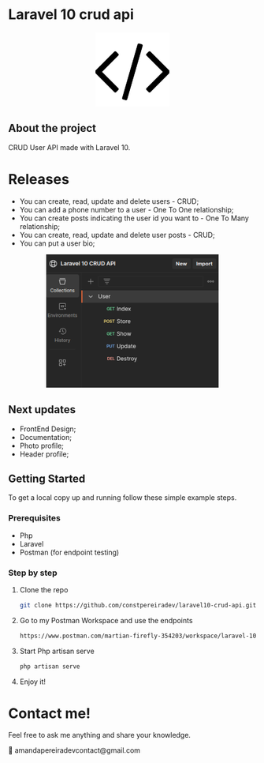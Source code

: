 
# Laravel 10 crud api 
<p align="center">
    <img src="images/api-logo.png" width="150" height="150">
</p>
    
## About the project
CRUD User API made with Laravel 10.


# Releases
* You can create, read, update and delete users - CRUD;
* You can add a phone number to a user - One To One relationship;
* You can create posts indicating the user id you want to - One To Many relationship;
* You can create, read, update and delete user posts - CRUD;
* You can put a user bio;

<div align="center">
<img src="images/postman.png" alt="Postman" width="350" height="270">
</div>

## Next updates

* FrontEnd Design;
* Documentation;
* Photo profile;
* Header profile;

## Getting Started

To get a local copy up and running follow these simple example steps.

### Prerequisites


* Php
* Laravel
* Postman (for endpoint testing)

### Step by step


1. Clone the repo
   ```sh
   git clone https://github.com/constpereiradev/laravel10-crud-api.git
   ```
2. Go to my Postman Workspace and use the endpoints
   ```sh
   https://www.postman.com/martian-firefly-354203/workspace/laravel-10-crud-api
   ```
3. Start Php artisan serve
   ```sh
   php artisan serve
   ```
4. Enjoy it!


# Contact me!
<p>Feel free to ask me anything and share your knowledge.</p>
📮 amandapereiradevcontact@gmail.com
